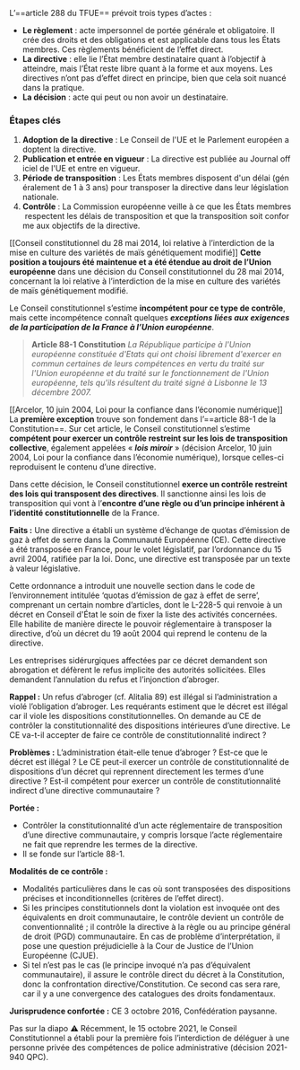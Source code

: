 L’==article 288 du TFUE== prévoit trois types d’actes :
- **Le règlement** : acte impersonnel de portée générale et obligatoire. Il crée des droits et des obligations et est applicable dans tous les États membres. Ces règlements bénéficient de l’effet direct.
- **La directive** : elle lie l’État membre destinataire quant à l’objectif à atteindre, mais l’État reste libre quant à la forme et aux moyens. Les directives n’ont pas d’effet direct en principe, bien que cela soit nuancé dans la pratique.
- **La décision** : acte qui peut ou non avoir un destinataire.

### Étapes clés

1. **Adoption de la directive** : Le Conseil de l'UE et le Parlement européen adoptent la directive.
2. **Publication et entrée en vigueur** : La directive est publiée au Journal officiel de l'UE et entre en vigueur.
3. **Période de transposition** : Les États membres disposent d'un délai (généralement de 1 à 3 ans) pour transposer la directive dans leur législation nationale.
4. **Contrôle** : La Commission européenne veille à ce que les États membres respectent les délais de transposition et que la transposition soit conforme aux objectifs de la directive.

[[Conseil constitutionnel du 28 mai 2014, loi relative à l’interdiction de la mise en culture des variétés de maïs génétiquement modifié]]
**Cette position a toujours été maintenue et a été étendue au droit de l’Union européenne** dans une décision du Conseil constitutionnel du 28 mai 2014, concernant la loi relative à l’interdiction de la mise en culture des variétés de maïs génétiquement modifié.

Le Conseil constitutionnel s’estime **incompétent pour ce type de contrôle**, mais cette incompétence connaît quelques ***exceptions liées aux exigences de la participation de la France à l’Union européenne***.

> **Article 88-1 Constitution**
> *La République participe à l'Union européenne constituée d'Etats qui ont choisi librement d'exercer en commun certaines de leurs compétences en vertu du traité sur l'Union européenne et du traité sur le fonctionnement de l'Union européenne, tels qu'ils résultent du traité signé à Lisbonne le 13 décembre 2007.*

[[Arcelor, 10 juin 2004, Loi pour la confiance dans l’économie numérique]]
La **première exception** trouve son fondement dans l’==article 88-1 de la Constitution==. Sur cet article, le Conseil constitutionnel s’estime **compétent pour exercer un contrôle restreint sur les lois de transposition collective**, également appelées « ***lois miroir*** » (décision Arcelor, 10 juin 2004, Loi pour la confiance dans l’économie numérique), lorsque celles-ci reproduisent le contenu d’une directive.

Dans cette décision, le Conseil constitutionnel **exerce un contrôle restreint des lois qui transposent des directives**. Il sanctionne ainsi les lois de transposition qui vont à l’**encontre d’une règle ou d’un principe inhérent à l’identité constitutionnelle** de la France. 

**Faits :** Une directive a établi un système d’échange de quotas d’émission de gaz à effet de serre dans la Communauté Européenne (CE). Cette directive a été transposée en France, pour le volet législatif, par l’ordonnance du 15 avril 2004, ratifiée par la loi. Donc, une directive est transposée par un texte à valeur législative.

Cette ordonnance a introduit une nouvelle section dans le code de l’environnement intitulée ‘quotas d’émission de gaz à effet de serre’, comprenant un certain nombre d’articles, dont le L-228-5 qui renvoie à un décret en Conseil d'État le soin de fixer la liste des activités concernées. Elle habilite de manière directe le pouvoir réglementaire à transposer la directive, d’où un décret du 19 août 2004 qui reprend le contenu de la directive.

Les entreprises sidérurgiques affectées par ce décret demandent son abrogation et défèrent le refus implicite des autorités sollicitées. Elles demandent l’annulation du refus et l’injonction d’abroger.

**Rappel :** Un refus d’abroger (cf. Alitalia 89) est illégal si l’administration a violé l’obligation d’abroger. Les requérants estiment que le décret est illégal car il viole les dispositions constitutionnelles. On demande au CE de contrôler la constitutionnalité des dispositions intérieures d’une directive. Le CE va-t-il accepter de faire ce contrôle de constitutionnalité indirect ?

**Problèmes :** L’administration était-elle tenue d’abroger ? Est-ce que le décret est illégal ? Le CE peut-il exercer un contrôle de constitutionnalité de dispositions d’un décret qui reprennent directement les termes d’une directive ? Est-il compétent pour exercer un contrôle de constitutionnalité indirect d’une directive communautaire ?

**Portée :**

- Contrôler la constitutionnalité d’un acte réglementaire de transposition d’une directive communautaire, y compris lorsque l’acte réglementaire ne fait que reprendre les termes de la directive.
- Il se fonde sur l’article 88-1.

**Modalités de ce contrôle :**

- Modalités particulières dans le cas où sont transposées des dispositions précises et inconditionnelles (critères de l’effet direct).
- Si les principes constitutionnels dont la violation est invoquée ont des équivalents en droit communautaire, le contrôle devient un contrôle de conventionnalité ; il contrôle la directive à la règle ou au principe général de droit (PGD) communautaire. En cas de problème d’interprétation, il pose une question préjudicielle à la Cour de Justice de l’Union Européenne (CJUE).
- Si tel n’est pas le cas (le principe invoqué n’a pas d’équivalent communautaire), il assure le contrôle direct du décret à la Constitution, donc la confrontation directive/Constitution. Ce second cas sera rare, car il y a une convergence des catalogues des droits fondamentaux.

**Jurisprudence confortée :** CE 3 octobre 2016, Confédération paysanne.

Pas sur la diapo ⚠ Récemment, le 15 octobre 2021, le Conseil Constitutionnel a établi pour la première fois l’interdiction de déléguer à une personne privée des compétences de police administrative (décision 2021-940 QPC).